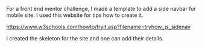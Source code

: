 For a front end mentor challenge, I made a template to add a side navbar for mobile site. I used this website for tips how to create it. 

https://www.w3schools.com/howto/tryit.asp?filename=tryhow_js_sidenav

I created the skeleton for the site and one can add their details. 